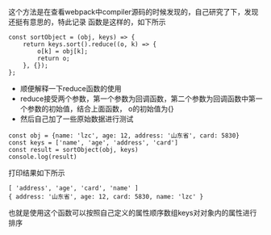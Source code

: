这个方法是在查看webpack中compiler源码的时候发现的，自己研究了下，发现还挺有意思的，特此记录
函数是这样的，如下所示
```
const sortObject = (obj, keys) => {
	return keys.sort().reduce((o, k) => {
		o[k] = obj[k];
		return o;
	}, {});
};

```
- 顺便解释一下reduce函数的使用
- reduce接受两个参数，第一个参数为回调函数，第二个参数为回调函数中第一个参数的初始值，结合上面函数， o的初始值为{}
- 然后自己加了一些原始数据进行测试
```
const obj = {name: 'lzc', age: 12, address: '山东省', card: 5830}
const keys = ['name', 'age', 'address', 'card']
const result = sortObject(obj, keys)
console.log(result)
```
打印结果如下所示
```
[ 'address', 'age', 'card', 'name' ]
{ address: '山东省', age: 12, card: 5830, name: 'lzc' }
```
也就是使用这个函数可以按照自己定义的属性顺序数组keys对对象内的属性进行排序